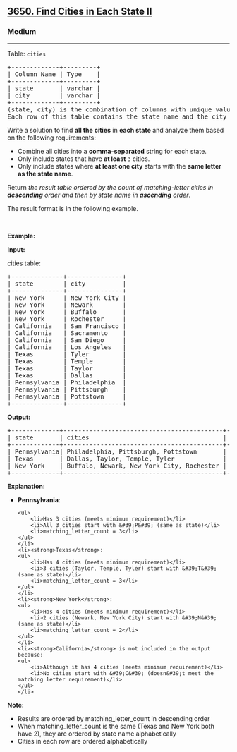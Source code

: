 <h2><a href="https://leetcode.com/problems/find-cities-in-each-state-ii">3650. Find Cities in Each State II</a></h2><h3>Medium</h3><hr><p>Table: <code>cities</code></p>

<pre>
+-------------+---------+
| Column Name | Type    | 
+-------------+---------+
| state       | varchar |
| city        | varchar |
+-------------+---------+
(state, city) is the combination of columns with unique values for this table.
Each row of this table contains the state name and the city name within that state.
</pre>

<p>Write a solution to find <strong>all the cities</strong> in <strong>each state</strong> and analyze them based on the following requirements:</p>

<ul>
	<li>Combine all cities into a <strong>comma-separated</strong> string for each state.</li>
	<li>Only include states that have <strong>at least</strong> <code>3</code> cities.</li>
	<li>Only include states where <strong>at least one city</strong> starts with the <strong>same letter as the state name</strong>.</li>
</ul>

<p>Return <em>the result table ordered by</em> <em>the count of matching-letter cities in <strong>descending</strong> order</em>&nbsp;<em>and then by state name in <strong>ascending</strong> order</em>.</p>

<p>The result format is in the following example.</p>

<p>&nbsp;</p>
<p><strong class="example">Example:</strong></p>

<div class="example-block">
<p><strong>Input:</strong></p>

<p>cities table:</p>

<pre class="example-io">
+--------------+---------------+
| state        | city          |
+--------------+---------------+
| New York     | New York City |
| New York     | Newark        |
| New York     | Buffalo       |
| New York     | Rochester     |
| California   | San Francisco |
| California   | Sacramento    |
| California   | San Diego     |
| California   | Los Angeles   |
| Texas        | Tyler         |
| Texas        | Temple        |
| Texas        | Taylor        |
| Texas        | Dallas        |
| Pennsylvania | Philadelphia  |
| Pennsylvania | Pittsburgh    |
| Pennsylvania | Pottstown     |
+--------------+---------------+
</pre>

<p><strong>Output:</strong></p>

<pre class="example-io">
+-------------+-------------------------------------------+-----------------------+
| state       | cities                                    | matching_letter_count |
+-------------+-------------------------------------------+-----------------------+
| Pennsylvania| Philadelphia, Pittsburgh, Pottstown       | 3                     |
| Texas       | Dallas, Taylor, Temple, Tyler             | 3                     |
| New York    | Buffalo, Newark, New York City, Rochester | 2                     |
+-------------+-------------------------------------------+-----------------------+
</pre>

<p><strong>Explanation:</strong></p>

<ul>
	<li><strong>Pennsylvania</strong>:

	<ul>
		<li>Has 3 cities (meets minimum requirement)</li>
		<li>All 3 cities start with &#39;P&#39; (same as state)</li>
		<li>matching_letter_count = 3</li>
	</ul>
	</li>
	<li><strong>Texas</strong>:
	<ul>
		<li>Has 4 cities (meets minimum requirement)</li>
		<li>3 cities (Taylor, Temple, Tyler) start with &#39;T&#39; (same as state)</li>
		<li>matching_letter_count = 3</li>
	</ul>
	</li>
	<li><strong>New York</strong>:
	<ul>
		<li>Has 4 cities (meets minimum requirement)</li>
		<li>2 cities (Newark, New York City) start with &#39;N&#39; (same as state)</li>
		<li>matching_letter_count = 2</li>
	</ul>
	</li>
	<li><strong>California</strong> is not included in the output because:
	<ul>
		<li>Although it has 4 cities (meets minimum requirement)</li>
		<li>No cities start with &#39;C&#39; (doesn&#39;t meet the matching letter requirement)</li>
	</ul>
	</li>
</ul>

<p><strong>Note:</strong></p>

<ul>
	<li>Results are ordered by matching_letter_count in descending order</li>
	<li>When matching_letter_count is the same (Texas and New York both have 2), they are ordered by state name alphabetically</li>
	<li>Cities in each row are ordered alphabetically</li>
</ul>
</div>
